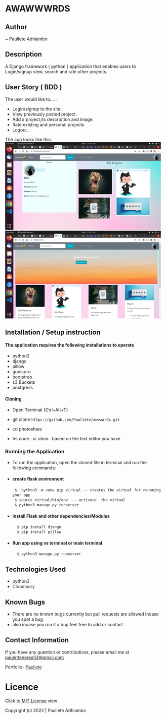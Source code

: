 # AWAWWWRDS


## Author

~ Paullete Adhiambo
## Description

A Django framework { python } application that enables users to Login/signup view, search and rate other projects.

## User Story ( BDD ) 
The user would like to.... :
+  Login/signup to the site.
+  View previously posted project.
+  Add a project,its description and image.
+  Rate existing and personal projects
+  Logout.

<!-- ## [Demo](https://pote-awards.herokuapp.com/) click to view -->

  The app looks like this: 
  ![Image](/media/images/Screenshot%20from%202022-06-12%2011-24-08.png)
  ![Image](/media/images/Screenshot%20from%202022-06-12%2011-24-37.png)


## Installation / Setup instruction

#### The application requires the following installations to operate 
* python3
* django
* pillow
* gunicorn
* bootstrap
* s3 Buckets
* postgress

#### Cloning

* Open Terminal {Ctrl+Alt+T}

* git clone ``https://github.com/Paullete/awwwards.git``



* cd photoshare

* Vs code . or atom . based on the text editor you have.

### Running the Application
* To run the application, open the cloned file in terminal and run the following commands:
 * #### create flask environnent
        $  python3 -m venv pip virtual -- creates the virtual for runnning your app      
        $ source virtual/bin/env  -- activate  the virtual
        $ python3 manage.py runserver
        
* #### Install Flask and other dependencies/Modules
        $ pip install django
        $ pip install pillow
        
* #### Run app using vs terminal or main terminal
        $ python3 manage.py runserver



## Technologies Used

* python3
* Cloudinary


## Known Bugs
* There are no known bugs currently but pull requests are allowed incase you spot a bug
* also incase you run it a bug feel free to add or contact

## Contact Information 

If you have any question or contributions, please email me at [paulettenereah3@gmail.com](paulettenereah3@gmail.com)




Portfolio- [Paullete](https://Paullete.github.io/my_portfolio/)
# Licence

Click to  [MIT License](Licence) view

 Copyright (c) 2022 | Paullete Adhiambo
